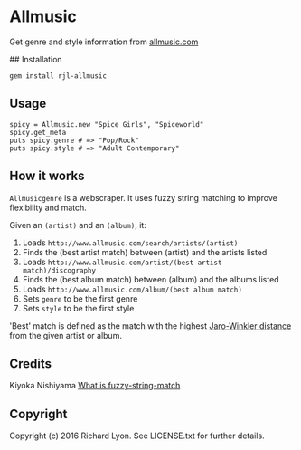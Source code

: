 # Allmusic

Get genre and style information from [allmusic.com](http://www.allmusic.com)

## Installation

    gem install rjl-allmusic

## Usage

    spicy = Allmusic.new "Spice Girls", "Spiceworld"
    spicy.get_meta
    puts spicy.genre # => "Pop/Rock"
    puts spicy.style # => "Adult Contemporary"

## How it works

`Allmusicgenre` is a webscraper. It uses fuzzy string matching to improve flexibility and match.

Given an `(artist)` and an `(album)`, it:

1. Loads `http://www.allmusic.com/search/artists/(artist)`
2. Finds the (best artist match) between (artist) and the artists listed
3. Loads `http://www.allmusic.com/artist/(best artist match)/discography`
4. Finds the (best album match) between (album) and the albums listed
5. Loads `http://www.allmusic.com/album/(best album match)`
6. Sets `genre` to be the first genre
7. Sets `style` to be the first style

'Best' match is defined as the match with the highest [Jaro-Winkler distance](https://en.wikipedia.org/wiki/Jaro–Winkler_distance) from the given artist or album.

## Credits

Kiyoka Nishiyama [What is fuzzy-string-match](https://github.com/kiyoka/fuzzy-string-match)

## Copyright

Copyright (c) 2016 Richard Lyon. See LICENSE.txt for
further details.
